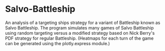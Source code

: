 # Salvo-Battleship
An analysis of a targeting ships strategy for a variant of Battleship known as Salvo Battleship. The program simulates many games of Salvo Battleship using random targeting versus a modified strategy based on Nick Berry's PDF strategy for regular Battleship.
(Heatmaps for each turn of the game can be generated using the plotly.express module.)
